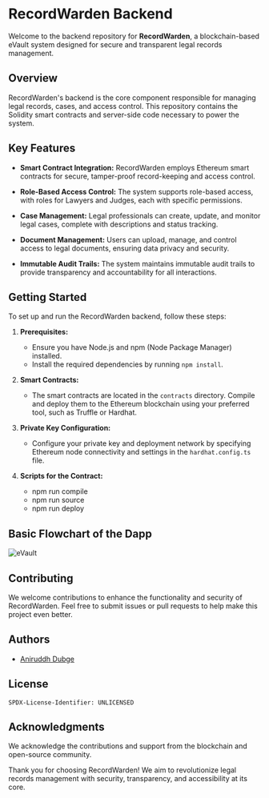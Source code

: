# RecordWarden Backend

Welcome to the backend repository for **RecordWarden**, a blockchain-based eVault system designed for secure and transparent legal records management.

## Overview

RecordWarden's backend is the core component responsible for managing legal records, cases, and access control. This repository contains the Solidity smart contracts and server-side code necessary to power the system.

## Key Features

- **Smart Contract Integration:** RecordWarden employs Ethereum smart contracts for secure, tamper-proof record-keeping and access control.

- **Role-Based Access Control:** The system supports role-based access, with roles for Lawyers and Judges, each with specific permissions.

- **Case Management:** Legal professionals can create, update, and monitor legal cases, complete with descriptions and status tracking.

- **Document Management:** Users can upload, manage, and control access to legal documents, ensuring data privacy and security.

- **Immutable Audit Trails:** The system maintains immutable audit trails to provide transparency and accountability for all interactions.

## Getting Started

To set up and run the RecordWarden backend, follow these steps:

1. **Prerequisites:**
   - Ensure you have Node.js and npm (Node Package Manager) installed.
   - Install the required dependencies by running `npm install`.

2. **Smart Contracts:**
   - The smart contracts are located in the `contracts` directory. Compile and deploy them to the Ethereum blockchain using your preferred tool, such as Truffle or Hardhat.

3. **Private Key Configuration:**
   - Configure your private key and deployment network by specifying Ethereum node connectivity and settings in the `hardhat.config.ts` file.

4. **Scripts for the Contract:**
    - npm run compile
    - npm run source
    - npm run deploy
   
## Basic Flowchart of the Dapp

![eVault](https://github.com/AnuPlayz/RecordWarden/assets/120038186/9e0e7e86-f2cd-4c1c-9ea2-a7acad593144)

## Contributing

We welcome contributions to enhance the functionality and security of RecordWarden. Feel free to submit issues or pull requests to help make this project even better.

## Authors

- [Aniruddh Dubge](https://github.com/AnuPlayz)

## License

`SPDX-License-Identifier: UNLICENSED`

## Acknowledgments

We acknowledge the contributions and support from the blockchain and open-source community.

Thank you for choosing RecordWarden! We aim to revolutionize legal records management with security, transparency, and accessibility at its core.
